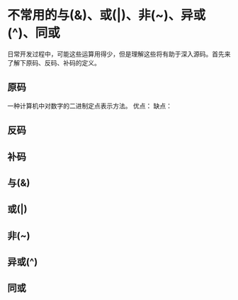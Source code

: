 # 不常用的与(&)、或(|)、非(~)、异或(^)、同或
日常开发过程中，可能这些运算用得少，但是理解这些将有助于深入源码。首先来了解下原码、反码、补码的定义。
## 原码
一种计算机中对数字的二进制定点表示方法。
优点：
缺点：

## 反码

## 补码

## 与(&)

## 或(|)

## 非(~)

## 异或(^)

## 同或
